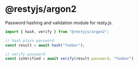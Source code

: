 # @restyjs/argon2
Password hashing and validation module for resty.js.

```typescript
import { hash, verify } from "@restyjs/argon2";

// hash plain password
const result = await hash("foobar");

// verify password
const isVerified = await verify(result.password, "foobar")
```
